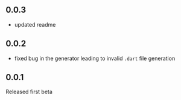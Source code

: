## 0.0.3

- updated readme

## 0.0.2 

- fixed bug in the generator leading to invalid `.dart` file generation

## 0.0.1

Released first beta
